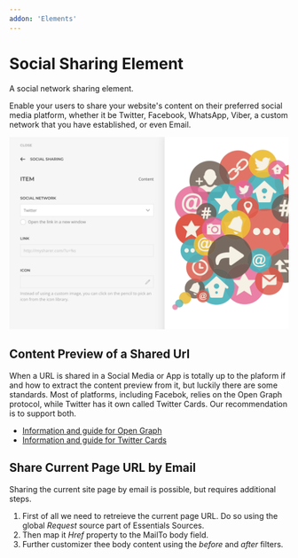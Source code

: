 ```yaml
---
addon: 'Elements'
---
```


# Social Sharing Element

<span class="tm-lead">A social network sharing element.</span>

Enable your users to share your website's content on their preferred social media platform, whether it be Twitter, Facebook, WhatsApp, Viber, a custom network that you have established, or even Email.

![Social Sharing Element](./assets/social-sharing-element.webp)

<!--@include: ../_partials/enable-addon.md-->

## Content Preview of a Shared Url

When a URL is shared in a Social Media or App is totally up to the plaform if and how to extract the content preview from it, but luckily there are some standards. Most of platforms, including Facebok, relies on the Open Graph protocol, while Twitter has it own called Twitter Cards. Our recommendation is to support both.

- [Information and guide for Open Graph](https://developers.facebook.com/docs/sharing/webmasters)
- [Information and guide for Twitter Cards](https://developer.twitter.com/en/docs/twitter-for-websites/cards/overview/abouts-cards)

## Share Current Page URL by Email

Sharing the current site page by email is possible, but requires additional steps.

1. First of all we need to retreieve the current page URL. Do so using the global _Request_ source part of Essentials Sources.
1. Then map it _Href_ property to the MailTo body field.
1. Further customizer thee body content using the _before_ and _after_ filters.
